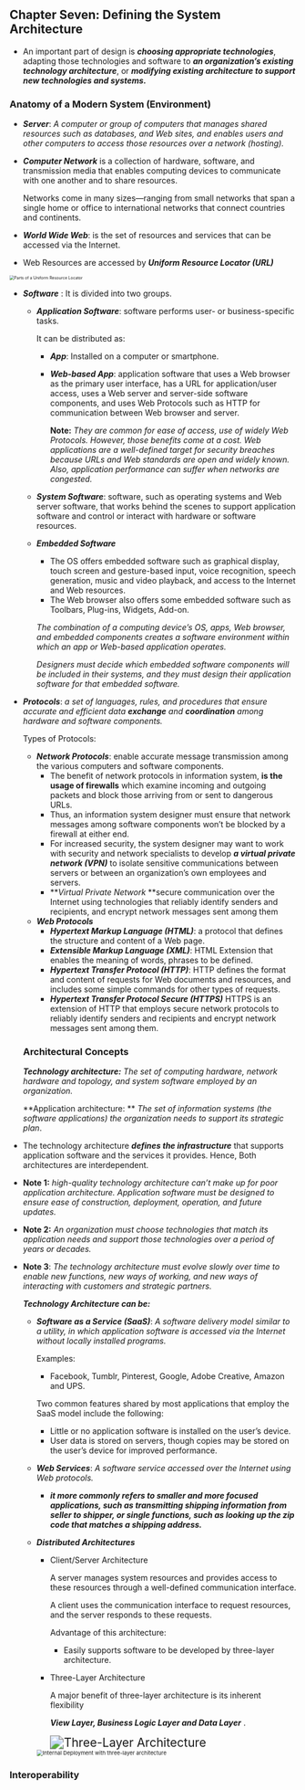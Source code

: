 ## Chapter Seven: Defining the System Architecture

- An important part of design is ***choosing appropriate technologies***, adapting those technologies and software to ***an organization’s existing technology architecture***, or ***modifying existing architecture to support new technologies and systems.***

### Anatomy of a Modern System (Environment)

- ***Server***: *A computer or group of computers that manages shared resources such as databases, and Web sites, and enables users and other computers to access those resources over a network (hosting).*

- ***Computer Network*** is a collection of hardware, software, and transmission media that enables computing devices to communicate with one another and to share resources. 

  Networks come in many sizes—ranging from small networks that span a single home or office to international networks that connect countries and continents.

- ***World Wide Web***: is the set of resources and services that can be accessed via the Internet.

- Web Resources are accessed by ***Uniform Resource Locator (URL)*** 

<img src="https://i.imgur.com/QsHV4jF.png" alt="Parts of a Uniform Resource Locator" style="zoom: 50%;" />

- ***Software*** : It is divided into two groups.

  - ***Application Software***: software performs user- or business-specific tasks. 

    It can be distributed as:

    - ***App***: Installed on a computer or smartphone.

    - ***Web-based App***: application software that uses a Web browser as the primary user interface,
      has a URL for application/user access, uses a Web server and server-side software components, and uses Web Protocols such as HTTP for communication between Web browser and server.

      **Note:** *They are common for ease of access, use of widely Web Protocols. However, those benefits come at a cost. Web applications are a well-defined target for security breaches because URLs and Web standards are open and widely known. Also, application performance can suffer when networks are congested.*

  - ***System Software***: software, such as operating systems and Web server software, that works behind the scenes to support application software and control or interact with hardware or software resources.

  - ***Embedded Software***

    - The OS offers embedded software such as graphical display, touch screen and gesture-based input, voice recognition, speech generation, music and video playback, and access to the Internet and Web resources.
    - The Web browser also offers some embedded software such as Toolbars, Plug-ins, Widgets, Add-on.
      

    *The combination of a computing device’s OS, apps, Web browser, and embedded components creates a software environment within which an app or Web-based application operates.*

    *Designers must decide which embedded software components will be included in their systems, and they must design their application software for that embedded software.*

- ***Protocols***: *a set of languages, rules, and procedures that ensure accurate and efficient data **exchange** and **coordination** among hardware and software components.*

  Types of Protocols:

  - ***Network Protocols***: enable accurate message transmission among the various computers and software components.
    - The benefit of network protocols in information system, **is the usage of firewalls** which examine incoming and outgoing packets and block those arriving from or sent to dangerous URLs.
    - Thus, an information system designer must ensure that network messages among software
      components won’t be blocked by a firewall at either end.
    - For increased security, the system designer may want to work with security and network specialists to develop ***a virtual private network (VPN)*** to isolate sensitive communications  between servers or between an organization’s own employees and servers.
    - ***Virtual Private Network* **secure communication over the Internet using technologies that reliably identify senders and recipients, and encrypt network messages sent among them
  - ***Web Protocols***
    - ***Hypertext Markup Language (HTML)***: a protocol that defines the structure and content of a Web page.
    - ***Extensible Markup Language (XML)***: HTML Extension that enables the meaning of words, phrases to be defined.
    - ***Hypertext Transfer Protocol (HTTP)***: HTTP defines the format and content of requests for Web documents and resources, and includes some simple commands for other types of requests.
    - ***Hypertext Transfer Protocol Secure (HTTPS)*** HTTPS is an extension of HTTP that employs secure network protocols to reliably identify senders and recipients and encrypt network messages sent among them.

  ### Architectural Concepts

  ***Technology architecture:*** *The set of computing hardware, network hardware and topology, and system software employed by an organization.*

  **Application architecture: ** *The set of information systems (the software applications) the organization needs to support its strategic plan*.

- The technology architecture ***defines the infrastructure*** that supports application software and the services it provides. Hence, Both architectures are interdependent.
  

- **Note 1:** *high-quality technology architecture can’t make up for poor application architecture. Application software must be designed to ensure ease of construction, deployment, operation, and future updates.*

- **Note 2:** *An organization must choose technologies that match its application needs and support those technologies over a period of years or decades.*

- **Note 3**: *The technology architecture must evolve slowly over time to enable new functions, new ways of working, and new ways of interacting with customers and strategic partners.*

  ***Technology Architecture can be:***

  - ***Software as a Service (SaaS)***: *A software delivery model similar to a utility, in which application software is accessed via the Internet without locally installed programs.*

    Examples:

    - Facebook, Tumblr, Pinterest, Google, Adobe Creative, Amazon and UPS.
      

    Two common features shared by most applications that employ the SaaS
    model include the following:

    - Little or no application software is installed on the user’s device.
    - User data is stored on servers, though copies may be stored on the user’s device for improved performance. 
      

  - ***Web Services***: *A software service accessed over the Internet using Web protocols.*

    - ***it more commonly refers to smaller and more focused applications, such as transmitting shipping information from seller to shipper, or single functions, such as looking up the zip code that matches a shipping address.***

  - ***Distributed Architectures***

    - Client/Server Architecture
      

      A server manages system resources and provides access to these resources through a well-defined communication interface. 

      A client uses the communication interface to request resources, and the server
      responds to these requests.

      Advantage of this architecture:

      - Easily supports software to be developed by three-layer architecture.

    - Three-Layer Architecture

      A major benefit of three-layer architecture is its inherent flexibility

       ***View Layer, Business Logic Layer and Data Layer*** .

      <img src="https://i.imgur.com/VGNPOgJ.png" alt="Three-Layer Architecture" style="zoom:150%;" />

    <img src="https://i.imgur.com/GcsdVMx.png" alt="Internal Deployment with three-layer architecture" style="zoom:67%;" />

    

### Interoperability 